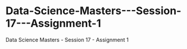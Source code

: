 # Data-Science-Masters---Session-17---Assignment-1
Data Science Masters - Session 17 - Assignment 1
